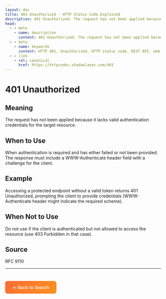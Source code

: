 ```yaml
---
layout: doc
title: 401 Unauthorized - HTTP Status Code Explained
description: 401 Unauthorized: The request has not been applied because it lacks valid authentication credentials for the target resource....
head:
  - - meta
    - name: description
      content: 401 Unauthorized: The request has not been applied because it lacks valid authentication credentials for the target resource....
  - - meta
    - name: keywords
      content: HTTP 401, Unauthorized, HTTP status code, REST API, web development
  - - link
    - rel: canonical
      href: https://httpcodes.shadowlanes.com/401
---
```


<script setup>
const structuredData = {
  "@context": "https://schema.org",
  "@type": "TechArticle",
  "headline": "401 Unauthorized - HTTP Status Code",
  "description": "The request has not been applied because it lacks valid authentication credentials for the target resource.",
  "url": "https://httpcodes.shadowlanes.com/401",
  "keywords": "HTTP 401, Unauthorized, HTTP status code",
  "articleBody": "The request has not been applied because it lacks valid authentication credentials for the target resource. When authentication is required and has either failed or not been provided. The response must include a WWW-Authenticate header field with a challenge for the client.",
  "publisher": {
    "@type": "Organization",
    "name": "HTTP Codes Explainer"
  }
}
</script>

<script type="application/ld+json" v-html="JSON.stringify(structuredData)"></script>

# 401 Unauthorized

## Meaning

The request has not been applied because it lacks valid authentication credentials for the target resource.

## When to Use

When authentication is required and has either failed or not been provided. The response must include a WWW-Authenticate header field with a challenge for the client.

## Example

Accessing a protected endpoint without a valid token returns 401 Unauthorized, prompting the client to provide credentials (WWW-Authenticate header might indicate the required scheme).

## When Not to Use

Do not use if the client is authenticated but not allowed to access the resource (use 403 Forbidden in that case).

## Source

RFC 9110

---

<div style="margin-top: 40px;">
  <a href="/" style="display: inline-block; padding: 12px 24px; background: linear-gradient(135deg, #ff6b35, #f7931e); color: white; text-decoration: none; border-radius: 8px; font-weight: 500;">← Back to Search</a>
</div>
